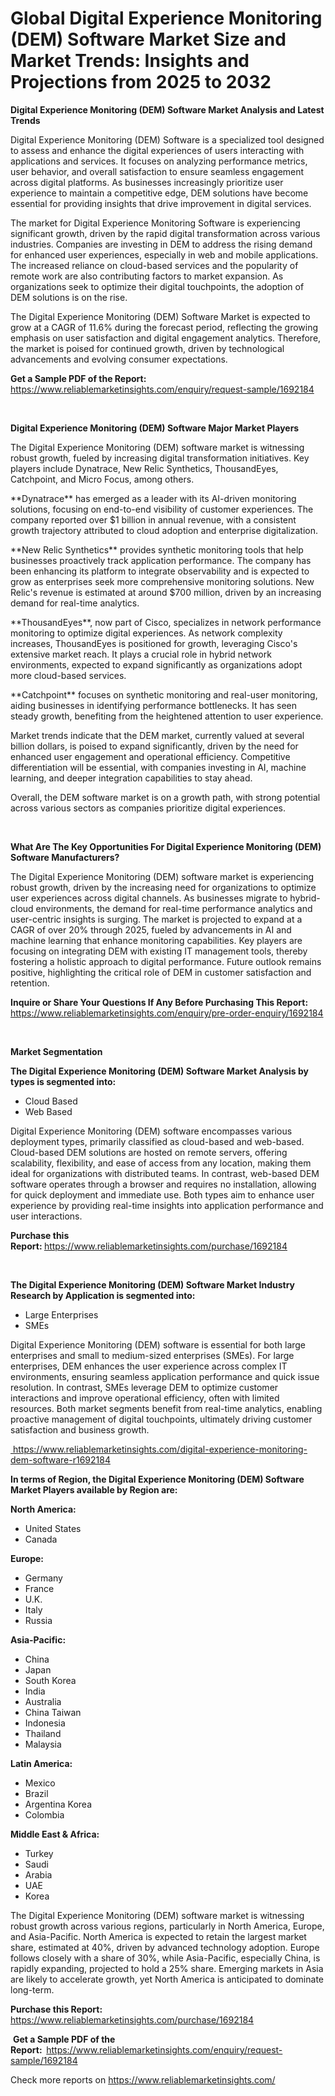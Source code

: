 <p><h1>Global Digital Experience Monitoring (DEM) Software Market Size and Market Trends: Insights and Projections from 2025 to 2032</h1></p><p><strong>Digital Experience Monitoring (DEM) Software Market Analysis and Latest Trends</strong></p>
<p><p>Digital Experience Monitoring (DEM) Software is a specialized tool designed to assess and enhance the digital experiences of users interacting with applications and services. It focuses on analyzing performance metrics, user behavior, and overall satisfaction to ensure seamless engagement across digital platforms. As businesses increasingly prioritize user experience to maintain a competitive edge, DEM solutions have become essential for providing insights that drive improvement in digital services.</p><p>The market for Digital Experience Monitoring Software is experiencing significant growth, driven by the rapid digital transformation across various industries. Companies are investing in DEM to address the rising demand for enhanced user experiences, especially in web and mobile applications. The increased reliance on cloud-based services and the popularity of remote work are also contributing factors to market expansion. As organizations seek to optimize their digital touchpoints, the adoption of DEM solutions is on the rise.</p><p>The Digital Experience Monitoring (DEM) Software Market is expected to grow at a CAGR of 11.6% during the forecast period, reflecting the growing emphasis on user satisfaction and digital engagement analytics. Therefore, the market is poised for continued growth, driven by technological advancements and evolving consumer expectations.</p></p>
<p><strong>Get a Sample PDF of the Report:&nbsp;</strong> <a href="https://www.reliablemarketinsights.com/enquiry/request-sample/1692184?utm_campaign=2642&utm_medium=2&utm_source=Github&utm_content=ia&utm_term=27032025&utm_id=digital-experience-monitoring-dem-software">https://www.reliablemarketinsights.com/enquiry/request-sample/1692184</a></p>
<p>&nbsp;</p>
<p><strong>Digital Experience Monitoring (DEM) Software Major Market Players</strong></p>
<p><p>The Digital Experience Monitoring (DEM) software market is witnessing robust growth, fueled by increasing digital transformation initiatives. Key players include Dynatrace, New Relic Synthetics, ThousandEyes, Catchpoint, and Micro Focus, among others.</p><p>**Dynatrace** has emerged as a leader with its AI-driven monitoring solutions, focusing on end-to-end visibility of customer experiences. The company reported over $1 billion in annual revenue, with a consistent growth trajectory attributed to cloud adoption and enterprise digitalization.</p><p>**New Relic Synthetics** provides synthetic monitoring tools that help businesses proactively track application performance. The company has been enhancing its platform to integrate observability and is expected to grow as enterprises seek more comprehensive monitoring solutions. New Relic's revenue is estimated at around $700 million, driven by an increasing demand for real-time analytics.</p><p>**ThousandEyes**, now part of Cisco, specializes in network performance monitoring to optimize digital experiences. As network complexity increases, ThousandEyes is positioned for growth, leveraging Cisco's extensive market reach. It plays a crucial role in hybrid network environments, expected to expand significantly as organizations adopt more cloud-based services.</p><p>**Catchpoint** focuses on synthetic monitoring and real-user monitoring, aiding businesses in identifying performance bottlenecks. It has seen steady growth, benefiting from the heightened attention to user experience.</p><p>Market trends indicate that the DEM market, currently valued at several billion dollars, is poised to expand significantly, driven by the need for enhanced user engagement and operational efficiency. Competitive differentiation will be essential, with companies investing in AI, machine learning, and deeper integration capabilities to stay ahead. </p><p>Overall, the DEM software market is on a growth path, with strong potential across various sectors as companies prioritize digital experiences.</p></p>
<p>&nbsp;</p>
<p><strong>What Are The Key Opportunities For Digital Experience Monitoring (DEM) Software Manufacturers?</strong></p>
<p><p>The Digital Experience Monitoring (DEM) software market is experiencing robust growth, driven by the increasing need for organizations to optimize user experiences across digital channels. As businesses migrate to hybrid-cloud environments, the demand for real-time performance analytics and user-centric insights is surging. The market is projected to expand at a CAGR of over 20% through 2025, fueled by advancements in AI and machine learning that enhance monitoring capabilities. Key players are focusing on integrating DEM with existing IT management tools, thereby fostering a holistic approach to digital performance. Future outlook remains positive, highlighting the critical role of DEM in customer satisfaction and retention.</p></p>
<p><strong>Inquire or Share Your Questions If Any Before Purchasing This Report:</strong> <a href="https://www.reliablemarketinsights.com/enquiry/pre-order-enquiry/1692184?utm_campaign=2642&utm_medium=2&utm_source=Github&utm_content=ia&utm_term=27032025&utm_id=digital-experience-monitoring-dem-software">https://www.reliablemarketinsights.com/enquiry/pre-order-enquiry/1692184</a></p>
<p>&nbsp;</p>
<p><strong>Market Segmentation</strong></p>
<p><strong>The Digital Experience Monitoring (DEM) Software Market Analysis by types is segmented into:</strong></p>
<p><ul><li>Cloud Based</li><li>Web Based</li></ul></p>
<p><p>Digital Experience Monitoring (DEM) software encompasses various deployment types, primarily classified as cloud-based and web-based. Cloud-based DEM solutions are hosted on remote servers, offering scalability, flexibility, and ease of access from any location, making them ideal for organizations with distributed teams. In contrast, web-based DEM software operates through a browser and requires no installation, allowing for quick deployment and immediate use. Both types aim to enhance user experience by providing real-time insights into application performance and user interactions.</p></p>
<p><strong>Purchase this Report:&nbsp;</strong><a href="https://www.reliablemarketinsights.com/purchase/1692184?utm_campaign=2642&utm_medium=2&utm_source=Github&utm_content=ia&utm_term=27032025&utm_id=digital-experience-monitoring-dem-software">https://www.reliablemarketinsights.com/purchase/1692184</a></p>
<p>&nbsp;</p>
<p><strong>The Digital Experience Monitoring (DEM) Software Market Industry Research by Application is segmented into:</strong></p>
<p><ul><li>Large Enterprises</li><li>SMEs</li></ul></p>
<p><p>Digital Experience Monitoring (DEM) software is essential for both large enterprises and small to medium-sized enterprises (SMEs). For large enterprises, DEM enhances the user experience across complex IT environments, ensuring seamless application performance and quick issue resolution. In contrast, SMEs leverage DEM to optimize customer interactions and improve operational efficiency, often with limited resources. Both market segments benefit from real-time analytics, enabling proactive management of digital touchpoints, ultimately driving customer satisfaction and business growth.</p></p>
<p><a href="https://www.reliablemarketinsights.com/digital-experience-monitoring-dem-software-r1692184?utm_campaign=2642&utm_medium=2&utm_source=Github&utm_content=ia&utm_term=27032025&utm_id=digital-experience-monitoring-dem-software">&nbsp;https://www.reliablemarketinsights.com/digital-experience-monitoring-dem-software-r1692184</a></p>
<p><strong>In terms of Region, the Digital Experience Monitoring (DEM) Software Market Players available by Region are:</strong></p>
<p>
    <p> <strong> North America: </strong>
        <ul>
            <li>United States</li>
            <li>Canada</li>
        </ul>
        </p> 
    <p> <strong> Europe: </strong>
        <ul>
            <li>Germany</li>
            <li>France</li>
            <li>U.K.</li>
            <li>Italy</li>
            <li>Russia</li>
        </ul>
        </p> 
    <p> <strong> Asia-Pacific: </strong>
        <ul>
            <li>China</li>
            <li>Japan</li>
            <li>South Korea</li>
            <li>India</li>
            <li>Australia</li>
            <li>China Taiwan</li>
            <li>Indonesia</li>
            <li>Thailand</li>
            <li>Malaysia</li>
        </ul>
        </p> 
    <p> <strong> Latin America: </strong>
        <ul>
            <li>Mexico</li>
            <li>Brazil</li>
            <li>Argentina Korea</li>
            <li>Colombia</li>
        </ul>
        </p> 
    <p> <strong> Middle East & Africa: </strong>
        <ul>
            <li>Turkey</li>
            <li>Saudi</li>
            <li>Arabia</li>
            <li>UAE</li>
            <li>Korea</li>
        </ul>
    </p>
    </p>
<p><p>The Digital Experience Monitoring (DEM) software market is witnessing robust growth across various regions, particularly in North America, Europe, and Asia-Pacific. North America is expected to retain the largest market share, estimated at 40%, driven by advanced technology adoption. Europe follows closely with a share of 30%, while Asia-Pacific, especially China, is rapidly expanding, projected to hold a 25% share. Emerging markets in Asia are likely to accelerate growth, yet North America is anticipated to dominate long-term.</p></p>
<p><strong>Purchase this Report: </strong><a href="https://www.reliablemarketinsights.com/purchase/1692184?utm_campaign=2642&utm_medium=2&utm_source=Github&utm_content=ia&utm_term=27032025&utm_id=digital-experience-monitoring-dem-software">https://www.reliablemarketinsights.com/purchase/1692184</a></p>
<p>&nbsp;<strong>Get a Sample PDF of the Report:&nbsp;&nbsp;</strong><a href="https://www.reliablemarketinsights.com/enquiry/request-sample/1692184?utm_campaign=2642&utm_medium=2&utm_source=Github&utm_content=ia&utm_term=27032025&utm_id=digital-experience-monitoring-dem-software">https://www.reliablemarketinsights.com/enquiry/request-sample/1692184</a></p>
<p><strong></strong></p>
<p>Check more reports on <a href="https://www.reliablemarketinsights.com/?utm_campaign=2642&utm_medium=2&utm_source=Github&utm_content=ia&utm_term=27032025&utm_id=digital-experience-monitoring-dem-software">https://www.reliablemarketinsights.com/</a></p>